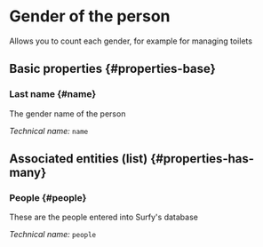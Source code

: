 # Gender of the person
<!--- THIS FILE IS GENERATED PLEASE DO NOT EDIT IT DIRECTLY --->

Allows you to count each gender, for example for managing toilets

<OH code="personGender"/>


## Basic properties {#properties-base}

### Last name {#name}

The gender name of the person

*Technical name:* ```name```
<PH code="personGender:name"/>




## Associated entities (list) {#properties-has-many}

### People {#people}

These are the people entered into Surfy's database

*Technical name:* ```people```
<PH code="personGender:people"/>




